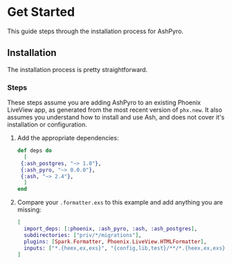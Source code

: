 # Get Started

This guide steps through the installation process for AshPyro.

## Installation

The installation process is pretty straightforward.

### Steps

These steps assume you are adding AshPyro to an existing Phoenix LiveView app, as generated from the most recent version of `phx.new`. It also assumes you understand how to install and use Ash, and does not cover it's installation or configuration.

1. Add the appropriate dependencies:

   ```elixir
   def deps do
     [
    {:ash_postgres, "~> 1.0"},
    {:ash_pyro, "~> 0.0.0"},
    {:ash, "~> 2.4"},
     ]
   end
   ```

2. Compare your `.formatter.exs` to this example and add anything you are missing:

   ```elixir
   [
     import_deps: [:phoenix, :ash_pyro, :ash, :ash_postgres],
     subdirectories: ["priv/*/migrations"],
     plugins: [Spark.Formatter, Phoenix.LiveView.HTMLFormatter],
     inputs: ["*.{heex,ex,exs}", "{config,lib,test}/**/*.{heex,ex,exs}"]
   ]
   ```
